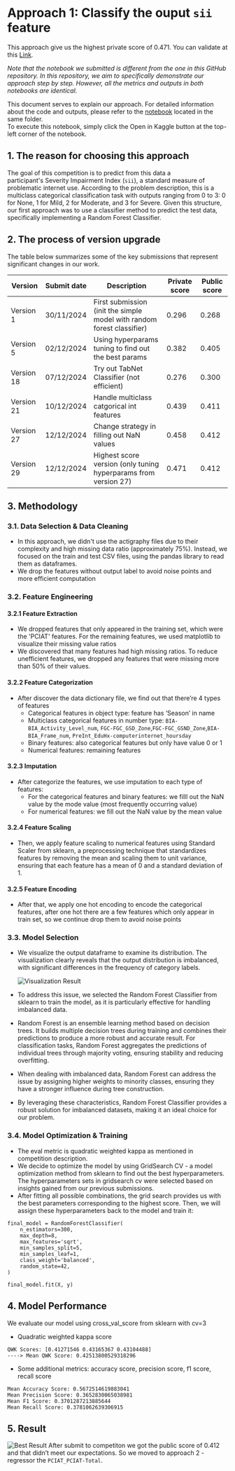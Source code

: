# Approach 1: Classify the ouput `sii` feature

This approach give us the highest private score of 0.471. You can validate at this [Link](https://www.kaggle.com/code/nguyensytan/cmi-submit).  

*Note that the notebook we submitted is different from the one in this GitHub repository. In this repository, we aim to specifically demonstrate our approach step by step. However, all the metrics and outputs in both notebooks are identical.*

This document serves to explain our approach. For detailed information about the code and outputs, please refer to the [notebook](approach1_classifier.ipynb) located in the same folder.  
To execute this notebook, simply click the Open in Kaggle button at the top-left corner of the notebook.

## 1. The reason for choosing this approach
The goal of this competition is to predict from this data a participant's Severity Impairment Index (`sii`), a standard measure of problematic internet use.  According to the problem description, this is a multiclass categorical classification task with outputs ranging from 0 to 3: 0 for None, 1 for Mild, 2 for Moderate, and 3 for Severe. Given this structure, our first approach was to use a classifier method to predict the test data, specifically implementing a Random Forest Classifier.

## 2. The process of version upgrade
The table below summarizes some of the key submissions that represent significant changes in our work.

| Version     | Submit date | Description | Private score | Public score |
| --------------- | -------- | --------- | --------- | ---------- |
| Version 1 | 30/11/2024 | First submission (init the simple model with random forest classifier) | 0.296 | 0.268 |
| Version 5 | 02/12/2024 | Using hyperparams tuning to find out the best params | 0.382 | 0.405 |
| Version 18 | 07/12/2024 | Try out TabNet Classifier (not efficient) | 0.276 | 0.300 |
| Version 21  |  10/12/2024 | Handle multiclass catgorical int features | 0.439 | 0.411 |
| Version 27 | 12/12/2024 | Change strategy in filling out NaN values | 0.458 | 0.412 |
| Version 29 | 12/12/2024 | Highest score version (only tuning hyperparams from version 27) | 0.471 | 0.412 |

## 3. Methodology
### 3.1. Data Selection & Data Cleaning
- In this approach, we didn't use the actigraphy files due to their complexity and high missing data ratio (approximately 75%). Instead, we focused on the train and test CSV files, using the pandas library to read them as dataframes.
- We drop the features without output label to avoid noise points and more efficient computation
### 3.2. Feature Engineering
#### 3.2.1 Feature Extraction
- We dropped features that only appeared in the training set, which were the 'PCIAT' features. For the remaining features, we used matplotlib to visualize their missing value ratios
- We discovered that many features had high missing ratios. To reduce unefficient features, we dropped any features that were missing more than 50% of their values.
#### 3.2.2 Feature Categorization
- After discover the data dictionary file, we find out that there’re 4 types of features
    - Categorical features in object type: feature has ‘Season’ in name
    - Multiclass categorical features in number type: `BIA-BIA_Activity_Level_num`, `FGC-FGC_GSD_Zone`,`FGC-FGC_GSND_Zone`,`BIA-BIA_Frame_num`, `PreInt_EduHx-computerinternet_hoursday`
    - Binary features: also categorical features but only have value 0 or 1
    - Numerical features: remaining features
#### 3.2.3 Imputation
- After categorize the features, we use imputation to each type of features:
    - For the categorical features and binary features: we filll out the NaN value by the mode value (most frequently occurring value)
    - For numerical features: we fill out the NaN value by the mean value
#### 3.2.4 Feature Scaling
- Then, we apply feature scaling to numerical features using Standard Scaler from sklearn, a preprocessing technique that standardizes features by removing the mean and scaling them to unit variance, ensuring that each feature has a mean of 0 and a standard deviation of 1.
#### 3.2.5 Feature Encoding
- After that, we apply one hot encoding to encode the categorical features, after one hot there are a few features which only appear in train set, so we continue drop them to avoid noise points
### 3.3. Model Selection
- We visualize the output dataframe to examine its distribution. The visualization clearly reveals that the output distribution is imbalanced, with significant differences in the frequency of category labels.
  
  ![Visualization Result](https://i.imgur.com/f2dQG0Q.png)

-  To address this issue, we selected the Random Forest Classifier from sklearn to train the model, as it is particularly effective for handling imbalanced data.
-  Random Forest is an ensemble learning method based on decision trees. It builds multiple decision trees during training and combines their predictions to produce a more robust and accurate result. For classification tasks, Random Forest aggregates the predictions of individual trees through majority voting, ensuring stability and reducing overfitting.
- When dealing with imbalanced data, Random Forest can address the issue by assigning higher weights to minority classes, ensuring they have a stronger influence during tree construction.
- By leveraging these characteristics, Random Forest Classifier provides a robust solution for imbalanced datasets, making it an ideal choice for our problem.
### 3.4. Model Optimization & Training
- The eval metric is quadratic weighted kappa as mentioned in competition description.
- We decide to optimize the model by using GridSearch CV - a model optimization method from sklearn to find out the best hyperparameters.  The hyperparameters sets in gridsearch cv were selected based on insights gained from our previous submissions.
- After fitting all possible combinations, the grid search provides us with the best parameters corresponding to the highest score. Then, we will assign these hyperparameters back to the model and train it:
```
final_model = RandomForestClassifier(
    n_estimators=300,
    max_depth=8,
    max_features='sqrt',
    min_samples_split=5,
    min_samples_leaf=1,
    class_weight='balanced',
    random_state=42,
)

final_model.fit(X, y)
```
## 4. Model Performance
We evaluate our model using cross_val_score from sklearn with cv=3
- Quadratic weighted kappa score
```
QWK Scores: [0.41271546 0.43165367 0.43104488]
----> Mean QWK Score: 0.42513800529318296
```
- Some additional metrics: accuracy score, precision score, f1 score, recall score
```
Mean Accuracy Score: 0.5672514619883041
Mean Precision Score: 0.3652830065038981
Mean F1 Score: 0.3701287213885644
Mean Recall Score: 0.3781062639306915
```
## 5. Result
![Best Result](https://i.imgur.com/hZz2Abi.png)
After submit to competiton we got the public score of 0.412 and  that didn’t meet our expectations. So we moved to approach 2 - regressor the `PCIAT_PCIAT-Total`.

